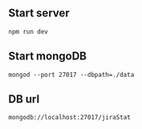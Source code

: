 ## Start server ##

 `npm run dev`

## Start mongoDB ##

 `mongod --port 27017 --dbpath=./data`

## DB url ##

 `mongodb://localhost:27017/jiraStat`